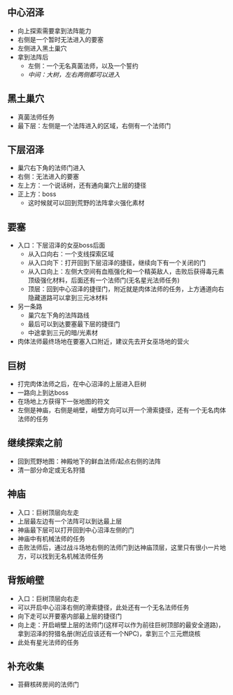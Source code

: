 ## 中心沼泽
- 向上探索需要拿到法阵能力
- 右侧是一个暂时无法进入的要塞
- 左侧进入黑土巢穴
- 拿到法阵后
	- 左侧：一个无名真菌法师，以及一个誓约
	- *中间：大树，左右两侧都可以进入*

## 黑土巢穴
- 真菌法师任务
- 最下层：左侧是一个法阵进入的区域，右侧有一个法师门

## 下层沼泽
- 巢穴右下角的法师门进入
- 右侧：无法进入的要塞
- 左上方：一个说话树，还有通向巢穴上层的捷径
- 正上方：boss
	- 这时候就可以回到荒野的法阵拿火强化素材

## 要塞
- 入口：下层沼泽的女巫boss后面
	- 从入口向右：一个支线探索区域
	- 从入口向下：打开回到下层沼泽的捷径，继续向下有一个关闭的门
	- 从入口向上：左侧大空间有血瓶强化和一个精英敌人，击败后获得毒元素顶级强化材料，后面还有一个法师门(无名星光法师任务)
	- 顶层：回到中心沼泽的捷径门，附近就是肉体法师的任务，上方通道向右隐藏道路可以拿到三元冰材料
- 另一条路
	- 巢穴左下角的法阵路线
	- 最后可以到达要塞最下层的捷径门
	- 中途拿到三元的暗/光素材
- 肉体法师最终场地在要塞入口附近，建议先去开女巫场地的营火

## 巨树
- 打完肉体法师之后，在中心沼泽的上层进入巨树
- 一路向上到达boss
- 在场地上方获得下一张地图的符文
- 左侧是神庙，右侧是峭壁，峭壁方向可以开一个滑索捷径，还有一个无名肉体法师的任务

## 继续探索之前
- 回到荒野地图：神殿地下的鲜血法师/起点右侧的法阵
- 清一部分命定或无名狩猎

## 神庙
- 入口：巨树顶层向左走
- 上层最左边有一个法阵可以到达最上层
- 神庙最下层可以打开回到中心沼泽左侧的门
- 神庙中有机械法师的任务
- 击败法师后，通过战斗场地右侧的法师门到达神庙顶层，这里只有很小一片地方，可以找到无名机械法师任务

## 背叛峭壁
- 入口：巨树顶层向右走
- 可以开启中心沼泽右侧的滑索捷径，此处还有一个无名法师任务
- 向下走可以开要塞内部最上层的捷径门
- 向上走：开启峭壁上层的法师门(这样可以作为前往巨树顶部的最安全道路)，拿到沼泽的狩猎名册(附近应该还有一个NPC)，拿到三个三元燃烧核
- 此处有星光法师的任务

## 补充收集
- 苔藓核砖房间的法师门
